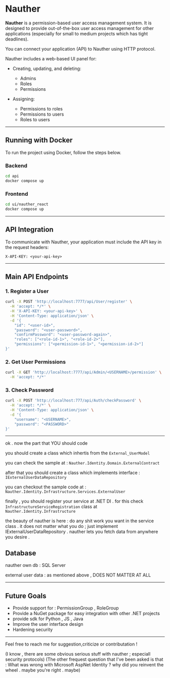 # Nauther

**Nauther** is a permission-based user access management system. It is designed to provide out-of-the-box user access management for other applications (especially for small to medium projects which has tight deadlines).

You can connect your application (API) to Nauther using HTTP protocol.

Nauther includes a web-based UI panel for:

* Creating, updating, and deleting:

  * Admins
  * Roles
  * Permissions
* Assigning:

  * Permissions to roles
  * Permissions to users
  * Roles to users

---

## Running with Docker

To run the project using Docker, follow the steps below.

### Backend

```bash
cd api
docker compose up
```

### Frontend

```bash
cd ui/nauther_react
docker compose up
```

---

## API Integration

To communicate with Nauther, your application must include the API key in the request headers:

```
X-API-KEY: <your-api-key>
```

---

## Main API Endpoints

### 1. Register a User

```bash
curl -X POST 'http://localhost:7777/api/User/register' \
  -H 'accept: */*' \
  -H 'X-API-KEY: <your-api-key>' \
  -H 'Content-Type: application/json' \
  -d '{
    "id": "<user-id>",
    "password": "<user-password>",
    "confirmPassword": "<user-password-again>",
    "roles": ["<role-id-1>", "<role-id-2>"],
    "permissions": ["<permission-id-1>", "<permission-id-2>"]
}'
```

### 2. Get User Permissions

```bash
curl -X GET 'http://localhost:7777/api/Admin/<USERNAME>/permission' \
  -H 'accept: */*'
```

### 3. Check Password

```bash
curl -X POST 'http://localhost:777/api/Auth/checkPassword' \
  -H 'accept: */*' \
  -H 'Content-Type: application/json' \
  -d '{
    "username": "<USERNAME>",
    "password": "<PASSWORD>"
}'
```

---

ok . now the part that YOU should code

you should create a class which inhertis from the `External_UserModel`

you can check the sample at : `Nauther.Identity.Domain.ExternalContract`

after that you should create a class which implements interface : `IExternalUserDataRepository`

you can checkout the sample code at : `Nauther.Identity.Infrastructure.Services.ExternalUser`

finally , you should register your service at .NET DI . for this  check `InfrastructureServiceRegistration` class at `Nauther.Identity.Infrastructure` 


the beauty of nauther is here : do any shit work you want in the service class . it does not matter what you do ; just implement IExternalUserDataRepository . 
nauther lets you fetch data from anywhere you desire . 
## Database
nauther own db : SQL Server

external user data : as mentioned above , DOES NOT MATTER AT ALL

---

## Future Goals
* Provide support for : PermissionGroup , RoleGroup
* Provide a NuGet package for easy integration with other .NET projects
* provide sdk for Python , JS , Java 
* Improve the user interface design
* Hardening security

---
Feel free to reach me for suggestion,criticize or contributation !

(I know , there are some obvious serious stuff with nauther ; especiall security protocols)
(The other frequest question that I've been asked is that : What was wrong with Microsoft AspNet Identity ? why did you reinvent the wheel . maybe you're right . maybe)
